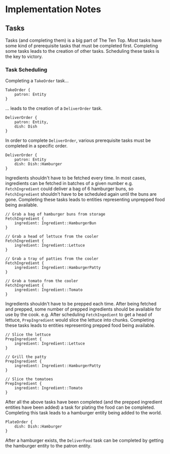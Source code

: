 # Implementation Notes

## Tasks

Tasks (and completing them) is a big part of The Ten Top. Most tasks have some kind of
prerequisite tasks that must be completed first.  Completing some tasks leads to the 
creation of other tasks. Scheduling these tasks is the key to victory.

### Task Scheduling

Completing a `TakeOrder` task...

```
TakeOrder {
    patron: Entity
}
```

... leads to the creation of a `DeliverOrder` task.

```
DeliverOrder {
    patron: Entity,
    dish: Dish
}
```

In order to complete `DeliverOrder`, various prerequisite tasks must be completed in a specific
order.

```
DeliverOrder {
    patron: Entity
    dish: Dish::Hamburger
}
```

Ingredients shouldn't have to be fetched every time.
In most cases, ingredients can be fetched in batches of a given number
e.g. `FetchIngredient` could deliver a bag of 6 hamburger buns,
so `FetchIngredient` shouldn't have to be scheduled again until the buns are gone.
Completing these tasks leads to entities representing unprepped food being available.

```
// Grab a bag of hamburger buns from storage
FetchIngredient {
    ingredient: Ingredient::HamburgerBun
}

// Grab a head of lettuce from the cooler
FetchIngredient {
    ingredient: Ingredient::Lettuce
}

// Grab a tray of patties from the cooler
FetchIngredient {
    ingredient: Ingredient::HamburgerPatty
}

// Grab a tomato from the cooler
FetchIngredient {
    ingredient: Ingredient::Tomato
}
```

Ingredients shouldn't have to be prepped each time. 
After being fetched and prepped, some number of prepped ingredients should be 
available for use by the cook.
e.g. After scheduling `FetchIngedient` to get a head of lettuce, `PrepIngredient` 
would slice the lettuce into chunks.
Completing these tasks leads to entities representing prepped food being available.

```
// Slice the lettuce
PrepIngredient {
    ingredient: Ingredient::Lettuce
}

// Grill the patty
PrepIngredient {
    ingredient: Ingredient::HamburgerPatty
}

// Slice the tomatoes
PrepIngredient {
    ingredient: Ingredient::Tomato
}
```

After all the above tasks have been completed (and the prepped ingredient entities have been added)
a task for plating the food can be completed.
Completing this task leads to a hamburger entity being added to the world.

```
PlateOrder {
    dish: Dish::Hamburger
}
```

After a hamburger exists, the `DeliverFood` task can be completed by getting the hamburger entity to the patron entity.

